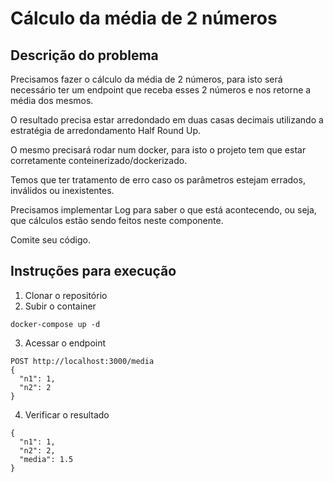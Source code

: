 # Cálculo da média de 2 números

## Descrição do problema
Precisamos fazer o cálculo da média de 2 números, para isto será necessário ter um endpoint que receba esses 2 números e nos retorne a média dos mesmos.

O resultado precisa estar arredondado em duas casas decimais utilizando a estratégia de arredondamento Half Round Up.

O mesmo precisará rodar num docker, para isto o projeto tem que estar corretamente conteinerizado/dockerizado.

Temos que ter tratamento de erro caso os parâmetros estejam errados, inválidos ou inexistentes.

Precisamos implementar Log para saber o que está acontecendo, ou seja, que cálculos estão sendo feitos neste componente.

Comite seu código. 

## Instruções para execução

1. Clonar o repositório
2. Subir o container
```
docker-compose up -d
```
3. Acessar o endpoint
```
POST http://localhost:3000/media
{
  "n1": 1,
  "n2": 2
}
```
4. Verificar o resultado
```
{
  "n1": 1,
  "n2": 2,
  "media": 1.5
}
```